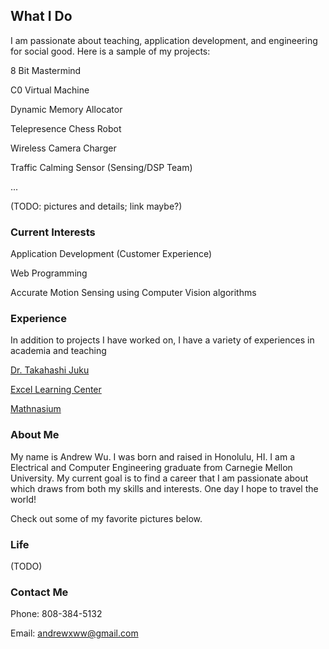 ## What I Do

I am passionate about teaching, application development, and engineering for social good. Here is a sample of my projects:

8 Bit Mastermind

C0 Virtual Machine

Dynamic Memory Allocator

Telepresence Chess Robot

Wireless Camera Charger 

Traffic Calming Sensor (Sensing/DSP Team)


...

(TODO: pictures and details; link maybe?)

### Current Interests

Application Development (Customer Experience)

Web Programming

Accurate Motion Sensing using Computer Vision algorithms 

### Experience

In addition to projects I have worked on, I have a variety of experiences in academia and teaching

[Dr. Takahashi Juku](http://www.juku-in-hawaii.com/)

[Excel Learning Center](http://excellearningcenter.net/)

[Mathnasium](http://www.mathnasium.com/)

### About Me

My name is Andrew Wu. I was born and raised in Honolulu, HI. I am a Electrical and Computer Engineering graduate from Carnegie Mellon University. My current goal is to find a career that I am passionate about which draws from both my skills and interests. One day I hope to travel the world!

Check out some of my favorite pictures below. 

### Life 

(TODO)

### Contact Me 

Phone: 808-384-5132

Email: andrewxww@gmail.com
